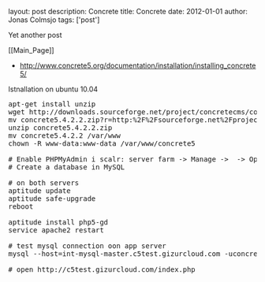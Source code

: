 layout: post
description: Concrete
title: Concrete
date: 2012-01-01
author: Jonas Colmsjo
tags: ['post']

Yet another post





[[Main_Page]]

* http://www.concrete5.org/documentation/installation/installing_concrete5/


Istnallation on ubuntu 10.04
<pre>
apt-get install unzip
wget http://downloads.sourceforge.net/project/concretecms/concrete5/5.4.2.2/concrete5.4.2.2.zip?r=http%3A%2F%2Fsourceforge.net%2Fprojects%2Fconcretecms%2F&ts=1326102087&use_mirror=switch
mv concrete5.4.2.2.zip?r=http:%2F%2Fsourceforge.net%2Fprojects%2Fconcretecms%2F concrete5.4.2.2.zip
unzip concrete5.4.2.2.zip
mv concrete5.4.2.2 /var/www
chown -R www-data:www-data /var/www/concrete5

# Enable PHPMyAdmin i scalr: server farm -> Manage -> <FARM> -> Options -> MySQL status
# Create a database in MySQL

# on both servers
aptitude update
aptitude safe-upgrade
reboot

aptitude install php5-gd
service apache2 restart

# test mysql connection oon app server
mysql --host=int-mysql-master.c5test.gizurcloud.com -uconcrete5 -p

# open http://c5test.gizurcloud.com/index.php



</pre>
